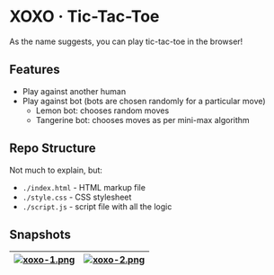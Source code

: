 # XOXO · Tic-Tac-Toe

As the name suggests, you can play tic-tac-toe in the browser!

## Features

- Play against another human
- Play against bot (bots are chosen randomly for a particular move)
  - Lemon bot: chooses random moves
  - Tangerine bot: chooses moves as per mini-max algorithm

## Repo Structure

Not much to explain, but:
- `./index.html` - HTML markup file
- `./style.css` - CSS stylesheet
- `./script.js` - script file with all the logic

## Snapshots

| [![xoxo-1.png](https://i.postimg.cc/vHGXTnYR/xoxo-1.png)](https://postimg.cc/z3PTPVHp) | [![xoxo-2.png](https://i.postimg.cc/3xVgX0Tx/xoxo-2.png)](https://postimg.cc/dhRkv13b) |
| --- | --- |

